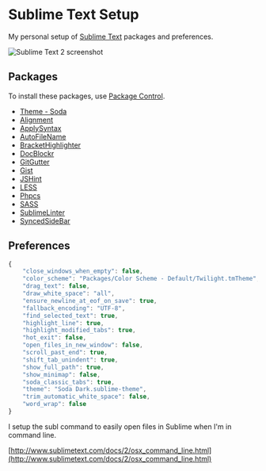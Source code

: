 # Sublime Text Setup

My personal setup of [Sublime Text](http://sublimetext.com) packages and preferences.

![Sublime Text 2 screenshot](https://raw.github.com/dmyers/sublime-text/master/screenshot.png)

## Packages

To install these packages, use [Package Control](https://sublime.wbond.net).

* [Theme - Soda](https://github.com/buymeasoda/soda-theme)
* [Alignment](https://github.com/wbond/sublime_alignment)
* [ApplySyntax](https://github.com/facelessuser/ApplySyntax)
* [AutoFileName](https://github.com/BoundInCode/AutoFileName)
* [BracketHighlighter](https://github.com/facelessuser/BracketHighlighter)
* [DocBlockr](https://github.com/spadgos/sublime-jsdocs)
* [GitGutter](https://github.com/jisaacks/GitGutter)
* [Gist](https://github.com/condemil/Gist)
* [JSHint](https://github.com/uipoet/sublime-jshint)
* [LESS](https://github.com/danro/LESS-sublime)
* [Phpcs](https://github.com/benmatselby/sublime-phpcs)
* [SASS](https://github.com/nathos/sass-textmate-bundle)
* [SublimeLinter](https://github.com/SublimeLinter/SublimeLinter-for-ST2)
* [SyncedSideBar](https://github.com/sobstel/SyncedSideBar)

## Preferences

```javascript
{
	"close_windows_when_empty": false,
	"color_scheme": "Packages/Color Scheme - Default/Twilight.tmTheme",
	"drag_text": false,
	"draw_white_space": "all",
	"ensure_newline_at_eof_on_save": true,
	"fallback_encoding": "UTF-8",
	"find_selected_text": true,
	"highlight_line": true,
	"highlight_modified_tabs": true,
	"hot_exit": false,
	"open_files_in_new_window": false,
	"scroll_past_end": true,
	"shift_tab_unindent": true,
	"show_full_path": true,
	"show_minimap": false,
	"soda_classic_tabs": true,
	"theme": "Soda Dark.sublime-theme",
	"trim_automatic_white_space": false,
	"word_wrap": false
}
```

I setup the subl command to easily open files in Sublime when I'm in command line.

[http://www.sublimetext.com/docs/2/osx_command_line.html](http://www.sublimetext.com/docs/2/osx_command_line.html)
